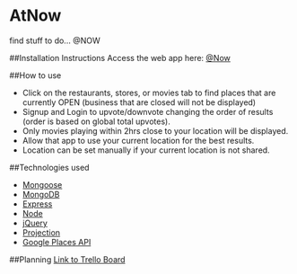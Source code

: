 # AtNow
find stuff to do... @NOW

##Installation Instructions
Access the web app here: [@Now](https://atnow.herokuapp.com/)

##How to use
* Click on the restaurants, stores, or movies tab to find places that are currently OPEN (business that are closed will not be displayed)
* Signup and Login to upvote/downvote changing the order of results (order is based on global total upvotes).
* Only movies playing within 2hrs close to your location will be displayed.
* Allow that app to use your current location for the best results.
* Location can be set manually if your current location is not shared.

##Technologies used
* [Mongoose](http://mongoosejs.com/)
* [MongoDB](https://www.mongodb.com/)
* [Express](http://expressjs.com/)
* [Node](https://nodejs.org/en/)
* [jQuery](https://jquery.com/)
* [Projection](https://www.npmjs.com/package/projection)
* [Google Places API](https://developers.google.com/places/?hl=en)

##Planning
[Link to Trello Board](https://trello.com/b/nGtdfnnd/project-3)
